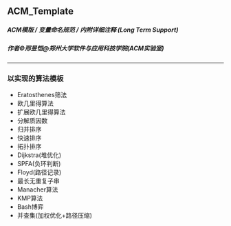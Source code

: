 ## ACM_Template
##### ACM模版 / 变量命名规范 / 内附详细注释 (Long Term Support)  
##### 作者&copy;邢昱恺@郑州大学软件与应用科技学院(ACM实验室)
---
### 以实现的算法模板
* Eratosthenes筛法
* 欧几里得算法
* 扩展欧几里得算法
* 分解质因数
* 归并排序
* 快速排序
* 拓扑排序
* Dijkstra(堆优化)
* SPFA(负环判断)
* Floyd(路径记录)
* 最长无重复子串
* Manacher算法
* KMP算法
* Bash博弈
* 并查集(加权优化+路径压缩)

